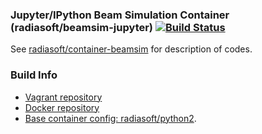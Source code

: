 ### Jupyter/IPython Beam Simulation Container (radiasoft/beamsim-jupyter) [![Build Status](https://travis-ci.org/radiasoft/container-beamsim-jupyter.svg?branch=master)](https://travis-ci.org/radiasoft/container-beamsim-jupyter)

See [radiasoft/container-beamsim](https://github.com/radisoft/container-beamsim) for
description of codes.

### Build Info

* [Vagrant repository](https://atlas.hashicorp.com/radiasoft/boxes/beamsim)
* [Docker repository](https://hub.docker.com/r/radiasoft/beamsim)
* [Base container config: radiasoft/python2](https://github.com/radiasoft/container-beamsim).
